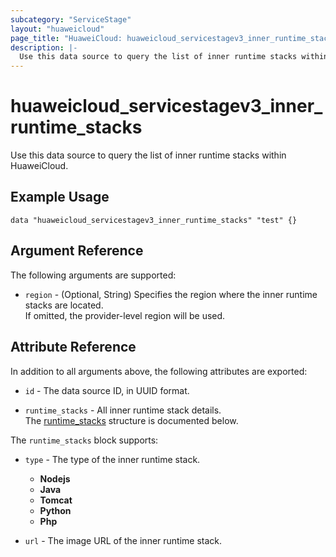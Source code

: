 ```yaml
---
subcategory: "ServiceStage"
layout: "huaweicloud"
page_title: "HuaweiCloud: huaweicloud_servicestagev3_inner_runtime_stacks"
description: |-
  Use this data source to query the list of inner runtime stacks within HuaweiCloud.
---
```


# huaweicloud_servicestagev3_inner_runtime_stacks

Use this data source to query the list of inner runtime stacks within HuaweiCloud.

## Example Usage

```hcl
data "huaweicloud_servicestagev3_inner_runtime_stacks" "test" {}
```

## Argument Reference

The following arguments are supported:

* `region` - (Optional, String) Specifies the region where the inner runtime stacks are located.  
  If omitted, the provider-level region will be used.

## Attribute Reference

In addition to all arguments above, the following attributes are exported:

* `id` - The data source ID, in UUID format.

* `runtime_stacks` - All inner runtime stack details.  
  The [runtime_stacks](#servicestage_v3_inner_runtime_stacks) structure is documented below.

<a name="servicestage_v3_inner_runtime_stacks"></a>
The `runtime_stacks` block supports:

* `type` - The type of the inner runtime stack.
  + **Nodejs**
  + **Java**
  + **Tomcat**
  + **Python**
  + **Php**

* `url` - The image URL of the inner runtime stack.
